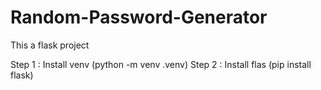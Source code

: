 # Random-Password-Generator

This a flask project

Step 1 : Install venv (python -m venv .venv)
Step 2 : Install flas (pip install flask)
